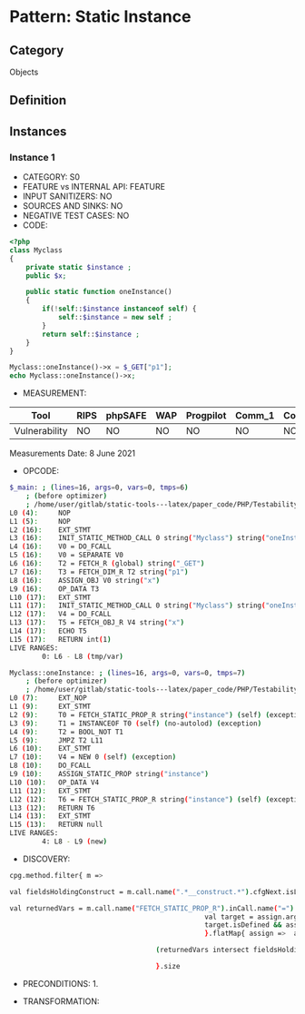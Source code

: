 # Pattern: Static Instance

## Category

Objects

## Definition

## Instances

### Instance 1

- CATEGORY: S0
- FEATURE vs INTERNAL API: FEATURE
- INPUT SANITIZERS:  NO
- SOURCES AND SINKS: NO 
- NEGATIVE TEST CASES: NO
- CODE:

```php
<?php
class Myclass
{
    private static $instance ;
    public $x;

    public static function oneInstance()
    {
        if(!self::$instance instanceof self) {
            self::$instance = new self ;
        }
        return self::$instance ;
    }
}

Myclass::oneInstance()->x = $_GET["p1"];
echo Myclass::oneInstance()->x;
```

- MEASUREMENT:

| Tool          | RIPS | phpSAFE | WAP  | Progpilot | Comm_1 | Comm_2 | Correct |
| ------------- | ---- | ------- | ---- | --------- | ------- | --------- | ------- |
| Vulnerability | NO   | NO      | NO   |   NO      | NO      |   NO      | YES     |
Measurements Date: 8 June 2021

- OPCODE:

```bash
$_main: ; (lines=16, args=0, vars=0, tmps=6)
    ; (before optimizer)
    ; /home/user/gitlab/static-tools---latex/paper_code/PHP/Testability_Patterns/126_static_instance/126_static_instance.php:1-17
L0 (4):     NOP
L1 (5):     NOP
L2 (16):    EXT_STMT
L3 (16):    INIT_STATIC_METHOD_CALL 0 string("Myclass") string("oneInstance")
L4 (16):    V0 = DO_FCALL
L5 (16):    V0 = SEPARATE V0
L6 (16):    T2 = FETCH_R (global) string("_GET")
L7 (16):    T3 = FETCH_DIM_R T2 string("p1")
L8 (16):    ASSIGN_OBJ V0 string("x")
L9 (16):    OP_DATA T3
L10 (17):   EXT_STMT
L11 (17):   INIT_STATIC_METHOD_CALL 0 string("Myclass") string("oneInstance")
L12 (17):   V4 = DO_FCALL
L13 (17):   T5 = FETCH_OBJ_R V4 string("x")
L14 (17):   ECHO T5
L15 (17):   RETURN int(1)
LIVE RANGES:
        0: L6 - L8 (tmp/var)

Myclass::oneInstance: ; (lines=16, args=0, vars=0, tmps=7)
    ; (before optimizer)
    ; /home/user/gitlab/static-tools---latex/paper_code/PHP/Testability_Patterns/126_static_instance/126_static_instance.php:7-13
L0 (7):     EXT_NOP
L1 (9):     EXT_STMT
L2 (9):     T0 = FETCH_STATIC_PROP_R string("instance") (self) (exception)
L3 (9):     T1 = INSTANCEOF T0 (self) (no-autolod) (exception)
L4 (9):     T2 = BOOL_NOT T1
L5 (9):     JMPZ T2 L11
L6 (10):    EXT_STMT
L7 (10):    V4 = NEW 0 (self) (exception)
L8 (10):    DO_FCALL
L9 (10):    ASSIGN_STATIC_PROP string("instance")
L10 (10):   OP_DATA V4
L11 (12):   EXT_STMT
L12 (12):   T6 = FETCH_STATIC_PROP_R string("instance") (self) (exception)
L13 (12):   RETURN T6
L14 (13):   EXT_STMT
L15 (13):   RETURN null
LIVE RANGES:
        4: L8 - L9 (new)
```

- DISCOVERY:

```bash
cpg.method.filter{ m =>

val fieldsHoldingConstruct = m.call.name(".*__construct.*").cfgNext.isLiteral.where(_.inCall.name("ASSIGN_STATIC_PROP_1")).code.l

val returnedVars = m.call.name("FETCH_STATIC_PROP_R").inCall.name("=").filter{ assign =>
                                                val target = assign.argument.order(0).code.headOption
                                                target.isDefined && assign.cfgNext.cfgNext.isCall.codeExact(s"RETURN ${target.get}").location.l > 0
                                                }.flatMap{ assign =>  assign.argument.order(1).isCall.argument.order(0).isLiteral.code.headOption }.l  

                                    (returnedVars intersect fieldsHoldingConstruct).location.l > 0

                                    }.size
```

- PRECONDITIONS:
   1.

- TRANSFORMATION: 

```

```

